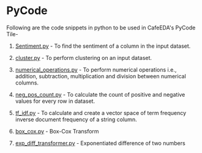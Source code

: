 # PyCode


Following are the code snippets in python to be used in CafeEDA's PyCode Tile-

1. [Sentiment.py](https://github.com/easydatain/PyCode/blob/main/Sentiment.py) - To find the sentiment of a column in the input dataset.

2. [cluster.py](https://github.com/easydatain/PyCode/blob/main/cluster.py) - To perform clustering on an input dataset.

3. [numerical_operations.py](https://github.com/easydatain/PyCode/blob/main/numerical_operations.py) - To perform numerical operations i.e., addition, subtraction, multiplication and division between numerical columns.

4. [neg_pos_count.py](https://github.com/easydatain/PyCode/blob/main/neg_pos_count.py) - To calculate the count of positive and negative values for every row in dataset.

5. [tf_idf.py](https://github.com/easydatain/PyCode/blob/main/tf_idf.py) - To calculate and create a vector space of term frequency inverse document frequency of a string column.

6. [box_cox.py](https://github.com/easydatain/PyCode/blob/main/box_cox.py) - Box-Cox Transform

7. [exp_diff_transformer.py](https://github.com/easydatain/PyCode/blob/main/exp_diff_transformer.py) - Exponentiated difference of two numbers
